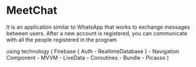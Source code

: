 # MeetChat
It is an application similar to WhatsApp that works to exchange messages between users. 
After a new account is registered, you can communicate with all the people registered in the program 

using technology ( Firebase { Auth - RealtimeDatabase } - Navigation Component - MVVM - LiveData - Coroutines - Bundle - Picasso ) 
